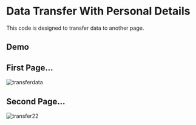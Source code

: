 
# Data Transfer With Personal Details

This code is designed to transfer data to another page.


## Demo
## First Page...
![transferdata](https://github.com/mehedialamsakib/Data_Transfer_With_Personal_Details/assets/170969195/4820fbc2-15f2-416e-8da5-b533ef97b6cd)



## Second Page...
![transfer22](https://github.com/mehedialamsakib/Data_Transfer_With_Personal_Details/assets/170969195/7af4ae19-0c0d-4bc9-b254-7faf34cb34b3)





